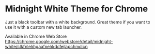 # Midnight White Theme for Chrome

Just a black toolbar with a white background. Great theme if you want to use it with a custom new tab launcher.

Available in Chrome Web Store\
https://chrome.google.com/webstore/detail/midnight-white/clkfnlehhgaafnehkdcfejlapchmdicn